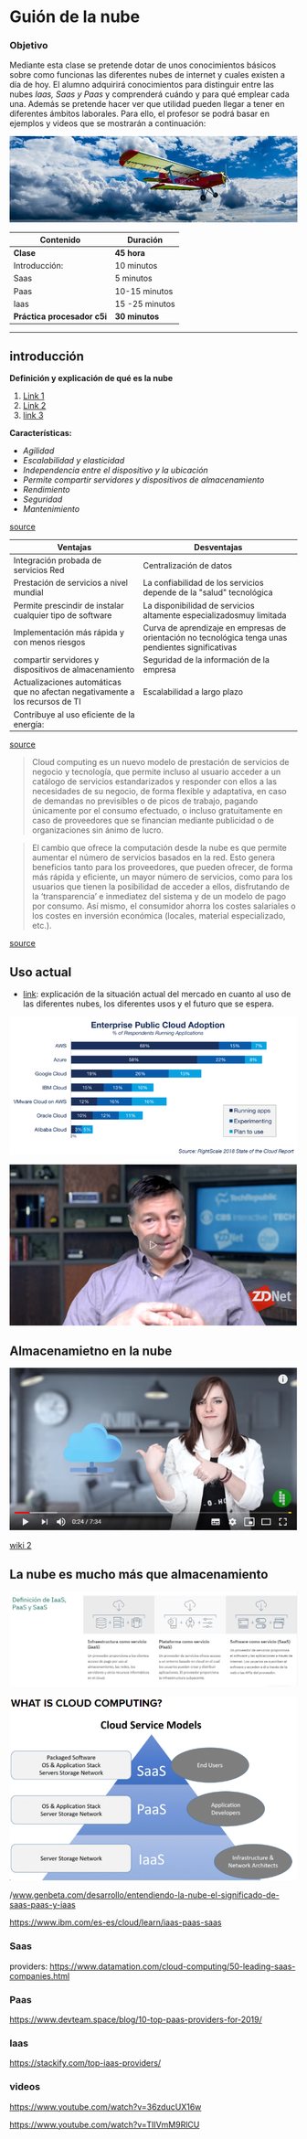 # Guión de la nube

### Objetivo

Mediante esta clase se pretende dotar de unos conocimientos básicos sobre como funcionas las diferentes nubes de internet y cuales existen a día de hoy. El alumno adquirirá conocimientos para distinguir entre las nubes *Iaas, Saas y Paas* y comprenderá cuándo y para qué emplear cada una. Además se pretende hacer ver que utilidad pueden llegar a tener en diferentes ámbitos laborales. Para ello, el profesor se podrá basar en ejemplos y videos que se mostrarán a continuación:


![alt text](la_nube_intro.jpg)

| Contenido | Duración |
| ----- | ----- |
| **Clase** | **45 hora** |
| Introducción: | 10 minutos |
|	Saas | 5 minutos |
|	Paas | 10-15 minutos |
| Iaas | 15 -25 minutos |
| **Práctica procesador c5i** | **30 minutos** |

***

## introducción

**Definición y explicación de qué es la nube**

1. [Link 1](http://diccionario.raing.es/es/lema/computaci%C3%B3n-en-la-nube)
2. [Link 2]()
3. [link 3](https://es.wikipedia.org/wiki/Computaci%C3%B3n_en_la_nube)


**Características:**

+ *Agilidad*
+ *Escalabilidad y elasticidad*
+ *Independencia entre el dispositivo y la ubicación*
+ *Permite compartir servidores y dispositivos de almacenamiento*
+ *Rendimiento*
+ *Seguridad*
+ *Mantenimiento*

[source](https://es.wikipedia.org/wiki/Computaci%C3%B3n_en_la_nube)

| **Ventajas** | **Desventajas** |
| ----- | ----- |
|  Integración probada de servicios Red |  Centralización de datos  |
| Prestación de servicios a nivel mundial | La confiabilidad de los servicios depende de la "salud" tecnológica |
|	Permite prescindir de instalar cualquier tipo de software  | La disponibilidad de servicios altamente especializadosmuy limitada |
|	Implementación más rápida y con menos riesgos | Curva de aprendizaje en empresas de orientación no tecnológica tenga unas pendientes significativas |
| compartir servidores y dispositivos de almacenamiento | Seguridad de la información de la empresa  |
| Actualizaciones automáticas que no afectan negativamente a los recursos de TI | Escalabilidad a largo plazo |
| Contribuye al uso eficiente de la energía: |  |

[source](https://es.wikipedia.org/wiki/Computaci%C3%B3n_en_la_nube)


> Cloud computing es un nuevo modelo de prestación de servicios de negocio y tecnología, que permite incluso al usuario acceder a un catálogo de servicios estandarizados y responder con ellos a las necesidades de su negocio, de forma flexible y adaptativa, en caso de demandas no previsibles o de picos de trabajo, pagando únicamente por el consumo efectuado, o incluso gratuitamente en caso de proveedores que se financian mediante publicidad o de organizaciones sin ánimo de lucro.

>El cambio que ofrece la computación desde la nube es que permite aumentar el número de servicios basados en la red. Esto genera beneficios tanto para los proveedores, que pueden ofrecer, de forma más rápida y eficiente, un mayor número de servicios, como para los usuarios que tienen la posibilidad de acceder a ellos, disfrutando de la ‘transparencia’ e inmediatez del sistema y de un modelo de pago por consumo. Así mismo, el consumidor ahorra los costes salariales o los costes en inversión económica (locales, material especializado, etc.).

[source](https://es.wikipedia.org/wiki/Computaci%C3%B3n_en_la_nube)

## Uso actual

+ [link](https://www.zdnet.com/article/top-cloud-providers-2018-how-aws-microsoft-google-ibm-oracle-alibaba-stack-up/): explicación de la situación actual del mercado en cuanto al uso de las diferentes nubes, los diferentes usos y el futuro que se espera.

![alt text](usos_de_nubes.png)

[![IMAGE ALT TEXT HERE](Estado_Actual.PNG)](https://www.zdnet.com/article/top-cloud-providers-2018-how-aws-microsoft-google-ibm-oracle-alibaba-stack-up/)

## Almacenamietno en la nube

[![IMAGE ALT TEXT HERE](video_almacenamiento_en_la_nube.PNG)](https://www.youtube.com/watch?v=3nFZj3bB9g8)

[wiki 2](https://es.wikipedia.org/wiki/Almacenamiento_en_nube)

## La nube es mucho más que almacenamiento 

![Alt text](Isaas_Paas_Saas.PNG)

![Alt text](Piramide%20Saas_Isaas_Paas.PNG)


/www.genbeta.com/desarrollo/entendiendo-la-nube-el-significado-de-saas-paas-y-iaas

https://www.ibm.com/es-es/cloud/learn/iaas-paas-saas


### Saas

providers: https://www.datamation.com/cloud-computing/50-leading-saas-companies.html

### Paas

https://www.devteam.space/blog/10-top-paas-providers-for-2019/


### Iaas

https://stackify.com/top-iaas-providers/

### videos

https://www.youtube.com/watch?v=36zducUX16w

https://www.youtube.com/watch?v=TIIVmM9RlCU
